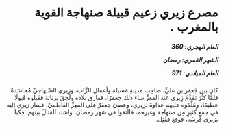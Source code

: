 <h1 dir="rtl">مصرع زيري زعيم قبيلة صنهاجة القوية بالمغرب .</h1>

<h5 dir="rtl">العام الهجري:  360

الشهر القمري: رمضان

العام الميلادي: 971</h5>

<p dir="rtl">كان بين جَعفرِ بنِ عليٍّ، صاحِبِ مدينةِ مَسيلة وأعمالِ الزَّاب، وزِيري الصِّنهاجيِّ مُحاسَدةٌ، فلمَّا كثُرَ تقَدُّمُ زِيري عند المعِزِّ ساء ذلك جعفرًا، ففارق بلادَه ولَحِقَ بزناتة فقَبِلوه قَبولًا عظيمًا، ومَلَّكوه عليهم عداوةً لزِيري، وعصيَ جعفرٌ على المعِزِّ الفاطميِّ، فسار زيري إليه في جمعٍ كثيرٍ مِن صنهاجة وغيرِهم، فالتقوا في شهر رمضان، واشتد القتالُ بينهم، فكبا بزيري فرسُه، فوقعَ فقُتِل.</p></br>
